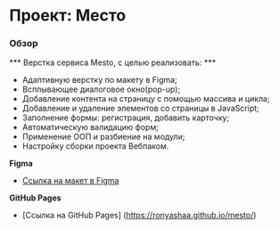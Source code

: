 # Проект: Место

### Обзор

*** Верстка сервиса Mesto, с целью реализовать: ***
* Адаптивную верстку по макету в Figma;
* Всплывающее диалоговое окно(pop-up);
* Добавление контента на страницу с помощью массива и цикла;
* Добавление и удаление элементов со страницы в JavaScript;
* Заполнение формы: регистрация, добавить карточку;
* Автоматическую валидацию форм;
* Применение ООП и разбиение на модули;
* Настройку сборки проекта Вебпаком.



**Figma**

* [Ссылка на макет в Figma](https://www.figma.com/file/2cn9N9jSkmxD84oJik7xL7/JavaScript.-Sprint-4?node-id=0%3A1)

**GitHub Pages**

* [Ссылка на GitHub Pages] (https://ronyashaa.github.io/mesto/)